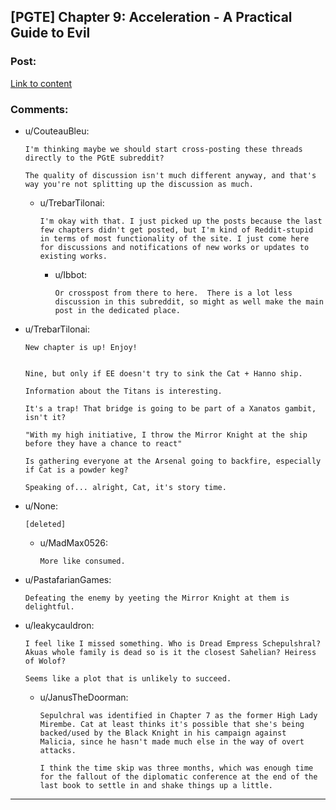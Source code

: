 ## [PGTE] Chapter 9: Acceleration - A Practical Guide to Evil

### Post:

[Link to content](https://practicalguidetoevil.wordpress.com/2020/02/07/chapter-9-acceleration/)

### Comments:

- u/CouteauBleu:
  ```
  I'm thinking maybe we should start cross-posting these threads directly to the PGtE subreddit?

  The quality of discussion isn't much different anyway, and that's way you're not splitting up the discussion as much.
  ```

  - u/TrebarTilonai:
    ```
    I'm okay with that. I just picked up the posts because the last few chapters didn't get posted, but I'm kind of Reddit-stupid in terms of most functionality of the site. I just come here for discussions and notifications of new works or updates to existing works.
    ```

    - u/Ibbot:
      ```
      Or crosspost from there to here.  There is a lot less discussion in this subreddit, so might as well make the main post in the dedicated place.
      ```

- u/TrebarTilonai:
  ```
  New chapter is up! Enjoy!  


  Nine, but only if EE doesn't try to sink the Cat + Hanno ship.

  Information about the Titans is interesting.

  It's a trap! That bridge is going to be part of a Xanatos gambit, isn't it?

  "With my high initiative, I throw the Mirror Knight at the ship before they have a chance to react"

  Is gathering everyone at the Arsenal going to backfire, especially if Cat is a powder keg?

  Speaking of... alright, Cat, it's story time.
  ```

- u/None:
  ```
  [deleted]
  ```

  - u/MadMax0526:
    ```
    More like consumed.
    ```

- u/PastafarianGames:
  ```
  Defeating the enemy by yeeting the Mirror Knight at them is delightful.
  ```

- u/leakycauldron:
  ```
  I feel like I missed something. Who is Dread Empress Schepulshral? Akuas whole family is dead so is it the closest Sahelian? Heiress of Wolof?

  Seems like a plot that is unlikely to succeed.
  ```

  - u/JanusTheDoorman:
    ```
    Sepulchral was identified in Chapter 7 as the former High Lady Mirembe. Cat at least thinks it's possible that she's being backed/used by the Black Knight in his campaign against Malicia, since he hasn't made much else in the way of overt attacks.

    I think the time skip was three months, which was enough time for the fallout of the diplomatic conference at the end of the last book to settle in and shake things up a little.
    ```

---

